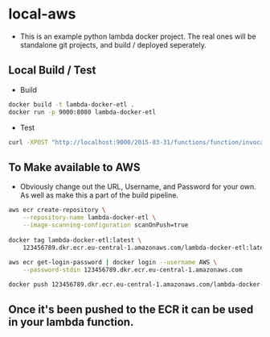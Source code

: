 # local-aws

* This is an example python lambda docker project. The real ones will be standalone git projects, and build / deployed seperately. 

## Local Build / Test

* Build

```bash
docker build -t lambda-docker-etl .
docker run -p 9000:8080 lambda-docker-etl
```

* Test

```bash
curl -XPOST "http://localhost:9000/2015-03-31/functions/function/invocations" -d '{}'
```

## To Make available to AWS

* Obviously change out the URL, Username, and Password for your own. As well as make this a part of the build pipeline.

```bash
aws ecr create-repository \
    --repository-name lambda-docker-etl \
    --image-scanning-configuration scanOnPush=true
    
docker tag lambda-docker-etl:latest \
    123456789.dkr.ecr.eu-central-1.amazonaws.com/lambda-docker-etl:latest
    
aws ecr get-login-password | docker login --username AWS \
    --password-stdin 123456789.dkr.ecr.eu-central-1.amazonaws.com

docker push 123456789.dkr.ecr.eu-central-1.amazonaws.com/lambda-docker-etl:latest
```

## Once it's been pushed to the ECR it can be used in your lambda function.